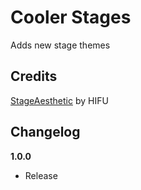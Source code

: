 # Cooler Stages

Adds new stage themes

## Credits

[StageAesthetic](https://thunderstore.io/package/HIFU/StageAesthetic/) by HIFU

## Changelog

**1.0.0**

- Release
